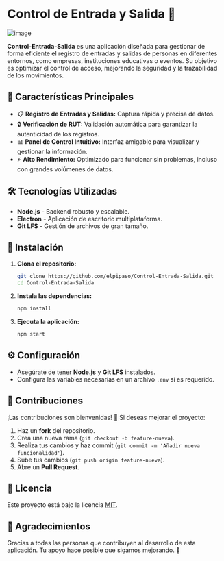 # Control de Entrada y Salida 🚀
![image](https://github.com/user-attachments/assets/939ae896-3fba-411c-9d0f-f5ddb78d2b67)

**Control-Entrada-Salida** es una aplicación diseñada para gestionar de forma eficiente el registro de entradas y salidas de personas en diferentes entornos, como empresas, instituciones educativas o eventos. Su objetivo es optimizar el control de acceso, mejorando la seguridad y la trazabilidad de los movimientos.

## 🌟 Características Principales

- 📋 **Registro de Entradas y Salidas:** Captura rápida y precisa de datos.
- 🔒 **Verificación de RUT:** Validación automática para garantizar la autenticidad de los registros.
- 📊 **Panel de Control Intuitivo:** Interfaz amigable para visualizar y gestionar la información.
- ⚡ **Alto Rendimiento:** Optimizado para funcionar sin problemas, incluso con grandes volúmenes de datos.

## 🛠️ Tecnologías Utilizadas

- **Node.js** - Backend robusto y escalable.
- **Electron** - Aplicación de escritorio multiplataforma.
- **Git LFS** - Gestión de archivos de gran tamaño.

## 🚀 Instalación

1. **Clona el repositorio:**
   ```bash
   git clone https://github.com/elpipaso/Control-Entrada-Salida.git
   cd Control-Entrada-Salida
   ```

2. **Instala las dependencias:**
   ```bash
   npm install
   ```

3. **Ejecuta la aplicación:**
   ```bash
   npm start
   ```

## ⚙️ Configuración

- Asegúrate de tener **Node.js** y **Git LFS** instalados.
- Configura las variables necesarias en un archivo `.env` si es requerido.

## 📝 Contribuciones

¡Las contribuciones son bienvenidas! 🚀 Si deseas mejorar el proyecto:

1. Haz un **fork** del repositorio.
2. Crea una nueva rama (`git checkout -b feature-nueva`).
3. Realiza tus cambios y haz commit (`git commit -m 'Añadir nueva funcionalidad'`).
4. Sube tus cambios (`git push origin feature-nueva`).
5. Abre un **Pull Request**.

## 📄 Licencia

Este proyecto está bajo la licencia [MIT](LICENSE).

## 🙌 Agradecimientos

Gracias a todas las personas que contribuyen al desarrollo de esta aplicación. Tu apoyo hace posible que sigamos mejorando. 💙

